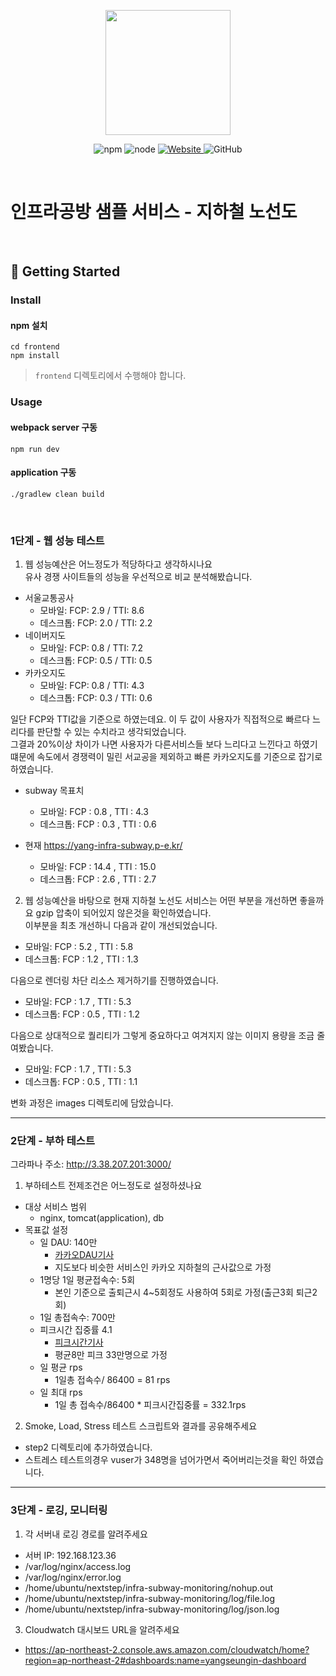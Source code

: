 <p align="center">
    <img width="200px;" src="https://raw.githubusercontent.com/woowacourse/atdd-subway-admin-frontend/master/images/main_logo.png"/>
</p>
<p align="center">
  <img alt="npm" src="https://img.shields.io/badge/npm-%3E%3D%205.5.0-blue">
  <img alt="node" src="https://img.shields.io/badge/node-%3E%3D%209.3.0-blue">
  <a href="https://edu.nextstep.camp/c/R89PYi5H" alt="nextstep atdd">
    <img alt="Website" src="https://img.shields.io/website?url=https%3A%2F%2Fedu.nextstep.camp%2Fc%2FR89PYi5H">
  </a>
  <img alt="GitHub" src="https://img.shields.io/github/license/next-step/atdd-subway-service">
</p>

<br>

# 인프라공방 샘플 서비스 - 지하철 노선도

<br>

## 🚀 Getting Started

### Install
#### npm 설치
```
cd frontend
npm install
```
> `frontend` 디렉토리에서 수행해야 합니다.

### Usage
#### webpack server 구동
```
npm run dev
```
#### application 구동
```
./gradlew clean build
```
<br>


### 1단계 - 웹 성능 테스트
1. 웹 성능예산은 어느정도가 적당하다고 생각하시나요  
유사 경쟁 사이트들의 성능을 우선적으로 비교 분석해봤습니다.  
- 서울교통공사
    - 모바일: FCP: 2.9 / TTI: 8.6
    - 데스크톱: FCP: 2.0 / TTI: 2.2
- 네이버지도
  - 모바일: FCP: 0.8 / TTI: 7.2
  - 데스크톱: FCP: 0.5 / TTI: 0.5
- 카카오지도
    - 모바일: FCP: 0.8 / TTI: 4.3
    - 데스크톱: FCP: 0.3 / TTI: 0.6
    
일단 FCP와 TTI값을 기준으로 하였는데요. 이 두 값이 사용자가 직접적으로 빠르다 느리다를 판단할 수 있는 수치라고 생각되었습니다.  
그결과 20%이상 차이가 나면 사용자가 다른서비스들 보다 느리다고 느낀다고 하였기 떄문에 속도에서 경쟁력이 밀린 서교공을 제외하고 빠른 카카오지도를 기준으로 잡기로 하였습니다.

- subway 목표치
  - 모바일: FCP : 0.8 , TTI : 4.3
  - 데스크톱: FCP : 0.3 , TTI : 0.6

- 현재 https://yang-infra-subway.p-e.kr/
    - 모바일: FCP : 14.4 , TTI : 15.0
    - 데스크톱: FCP : 2.6 , TTI : 2.7


2. 웹 성능예산을 바탕으로 현재 지하철 노선도 서비스는 어떤 부분을 개선하면 좋을까요
gzip 압축이 되어있지 않은것을 확인하였습니다.  
이부분을 최초 개선하니 다음과 같이 개선되었습니다.
  - 모바일: FCP : 5.2 , TTI : 5.8
  - 데스크톱: FCP : 1.2 , TTI : 1.3

다음으로 렌더링 차단 리소스 제거하기를 진행하였습니다. 
- 모바일: FCP : 1.7 , TTI : 5.3
- 데스크톱: FCP : 0.5 , TTI : 1.2

다음으로 상대적으로 퀄리티가 그렇게 중요하다고 여겨지지 않는 이미지 용량을 조금 줄여봤습니다.
- 모바일: FCP : 1.7 , TTI : 5.3
- 데스크톱: FCP : 0.5 , TTI : 1.1

변화 과정은 images 디렉토리에 담았습니다.

---

### 2단계 - 부하 테스트 
그라파나 주소: http://3.38.207.201:3000/
1. 부하테스트 전제조건은 어느정도로 설정하셨나요
- 대상 서비스 범위
  - nginx, tomcat(application), db
- 목표값 설정
    - 일 DAU: 140만
      - [카카오DAU기사](https://ko.lab.appa.pe/2016-09/kakao-korea.html)
      - 지도보다 비슷한 서비스인 카카오 지하철의 근사값으로 가정
    - 1명당 1일 평균접속수: 5회
      - 본인 기준으로 출퇴근시 4~5회정도 사용하여 5회로 가정(출근3회 퇴근2회)
    - 1일 총접속수: 700만
    - 피크시간 집중률 4.1
      - [피크시간기사](https://www.yna.co.kr/view/AKR20110511056500004)
      - 평균8만 피크 33만명으로 가정
    - 일 평균 rps
        - 1일총 접속수/ 86400 = 81 rps
    - 일 최대 rps
      - 1일 총 접속수/86400 * 피크시간집중률 = 332.1rps
      

2. Smoke, Load, Stress 테스트 스크립트와 결과를 공유해주세요  
- step2 디렉토리에 추가하였습니다.
- 스트레스 테스트의경우 vuser가 348명을 넘어가면서 죽어버리는것을 확인 하였습니다.


---

### 3단계 - 로깅, 모니터링
1. 각 서버내 로깅 경로를 알려주세요
- 서버 IP: 192.168.123.36
- /var/log/nginx/access.log
- /var/log/nginx/error.log
- /home/ubuntu/nextstep/infra-subway-monitoring/nohup.out
- /home/ubuntu/nextstep/infra-subway-monitoring/log/file.log
- /home/ubuntu/nextstep/infra-subway-monitoring/log/json.log

3. Cloudwatch 대시보드 URL을 알려주세요
- https://ap-northeast-2.console.aws.amazon.com/cloudwatch/home?region=ap-northeast-2#dashboards:name=yangseungin-dashboard
